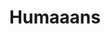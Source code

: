 ---
title: Humaaans
intro: Mix-&-match illustrations of people with a design library.
linkurl: http://www.humaaans.com
tags:
- Illustration
- Free
preview: resources/humaaans.png
---